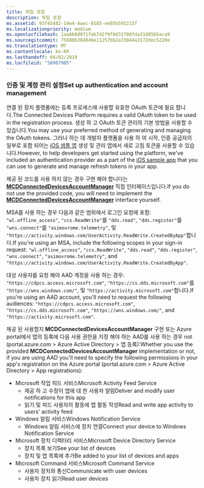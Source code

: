 ```yaml
---
title: 파일 포함
description: 파일 포함
ms.assetid: 93f45482-14e4-4aec-8185-ee05b592215f
ms.localizationpriority: medium
ms.openlocfilehash: 1aa6b0d971feb7d2f9f8d31708fda31d05b5aca9
ms.sourcegitcommit: 75680b384946e11257bb2a33044a3172dec5220e
ms.translationtype: MT
ms.contentlocale: ko-KR
ms.lasthandoff: 04/02/2019
ms.locfileid: "58907905"
---
```

### <a name="set-up-authentication-and-account-management"></a><span data-ttu-id="93277-103">인증 및 계정 관리 설정</span><span class="sxs-lookup"><span data-stu-id="93277-103">Set up authentication and account management</span></span>

<span data-ttu-id="93277-104">연결 된 장치 플랫폼에는 등록 프로세스에 사용할 유효한 OAuth 토큰에 필요 합니다.</span><span class="sxs-lookup"><span data-stu-id="93277-104">The Connected Devices Platform requires a valid OAuth token to be used in the registration process.</span></span>  <span data-ttu-id="93277-105">생성 하 고 OAuth 토큰 관리의 기본 방법을 사용할 수 있습니다.</span><span class="sxs-lookup"><span data-stu-id="93277-105">You may use your preferred method of generating and managing the OAuth tokens.</span></span>  <span data-ttu-id="93277-106">그러나 하는 데 개발자 플랫폼을 사용 하 여 시작, 인증 공급자의 일부로 포함 되어는 [iOS 샘플 앱](https://github.com/Microsoft/project-rome/tree/master/iOS/samples/account-provider-sample) 생성 및 관리 앱에서 새로 고침 토큰을 사용할 수 있습니다.</span><span class="sxs-lookup"><span data-stu-id="93277-106">However, to help developers get started using the platform, we've included an authentication provider as a part of the [iOS sample app](https://github.com/Microsoft/project-rome/tree/master/iOS/samples/account-provider-sample) that you can use to generate and manage refresh tokens in your app.</span></span>

<span data-ttu-id="93277-107">제공 된 코드를 사용 하지 않는 경우 구현 해야 합니다는 **[MCDConnectedDevicesAccountManager](../objectivec-api/connecteddevices/MCDConnectedDevicesAccountManager.md)** 직접 인터페이스입니다.</span><span class="sxs-lookup"><span data-stu-id="93277-107">If you do not use the provided code, you will need to implement the **[MCDConnectedDevicesAccountManager](../objectivec-api/connecteddevices/MCDConnectedDevicesAccountManager.md)** interface yourself.</span></span>

<span data-ttu-id="93277-108">MSA를 사용 하는 경우 다음과 같은 범위에서 로그인 요청에 포함: `"wl.offline_access"`, `"ccs.ReadWrite"`를 `"dds.read"`, `"dds.register"`를 `"wns.connect"`를 `"asimovrome.telemetry"`, 및 `"https://activity.windows.com/UserActivity.ReadWrite.CreatedByApp"`합니다.</span><span class="sxs-lookup"><span data-stu-id="93277-108">If you're using an MSA, include the following scopes in your sign-in request: `"wl.offline_access"`, `"ccs.ReadWrite"`, `"dds.read"`, `"dds.register"`, `"wns.connect"`, `"asimovrome.telemetry"`, and `"https://activity.windows.com/UserActivity.ReadWrite.CreatedByApp"`.</span></span>

<span data-ttu-id="93277-109">대상 사용자를 요청 해야 AAD 계정을 사용 하는 경우: `"https://cdpcs.access.microsoft.com"`, `"https://cs.dds.microsoft.com"`를 `"https://wns.windows.com/"`, 및 `"https://activity.microsoft.com"`합니다.</span><span class="sxs-lookup"><span data-stu-id="93277-109">If you're using an AAD account, you'll need to request the following audiences: `"https://cdpcs.access.microsoft.com"`, `"https://cs.dds.microsoft.com"`, `"https://wns.windows.com/"`, and `"https://activity.microsoft.com"`.</span></span>

<span data-ttu-id="93277-110">제공 된 사용할지 **MCDConnectedDevicesAccountManager** 구현 또는 Azure portal에서 앱의 등록에 다음 사용 권한을 지정 해야 하는 AAD를 사용 하는 경우 not (portal.azure.com > Azure Active Directory > 앱 등록):</span><span class="sxs-lookup"><span data-stu-id="93277-110">Whether you use the provided **MCDConnectedDevicesAccountManager** implementation or not, if you are using AAD you'll need to specify the following permissions in your app's registration on the Azure portal (portal.azure.com > Azure Active Directory > App registrations):</span></span>
* <span data-ttu-id="93277-111">Microsoft 작업 피드 서비스</span><span class="sxs-lookup"><span data-stu-id="93277-111">Microsoft Activity Feed Service</span></span> 
  * <span data-ttu-id="93277-112">제공 하 고 수정이 앱에 대 한 사용자 알림</span><span class="sxs-lookup"><span data-stu-id="93277-112">Deliver and modify user notifications for this app</span></span>
  * <span data-ttu-id="93277-113">읽기 및 피드 사용자의 활동에 앱 활동 작성</span><span class="sxs-lookup"><span data-stu-id="93277-113">Read and write app activity to users' activity feed</span></span>
* <span data-ttu-id="93277-114">Windows 알림 서비스</span><span class="sxs-lookup"><span data-stu-id="93277-114">Windows Notification Service</span></span>
  * <span data-ttu-id="93277-115">Windows 알림 서비스에 장치 연결</span><span class="sxs-lookup"><span data-stu-id="93277-115">Connect your device to Windows Notification Service</span></span> 
* <span data-ttu-id="93277-116">Microsoft 장치 디렉터리 서비스</span><span class="sxs-lookup"><span data-stu-id="93277-116">Microsoft Device Directory Service</span></span>
  * <span data-ttu-id="93277-117">장치 목록 보기</span><span class="sxs-lookup"><span data-stu-id="93277-117">See your list of devices</span></span>
  * <span data-ttu-id="93277-118">장치 및 앱 목록에 추가</span><span class="sxs-lookup"><span data-stu-id="93277-118">Be added to your list of devices and apps</span></span> 
* <span data-ttu-id="93277-119">Microsoft Command 서비스</span><span class="sxs-lookup"><span data-stu-id="93277-119">Microsoft Command Service</span></span>
  * <span data-ttu-id="93277-120">사용자 장치와 통신</span><span class="sxs-lookup"><span data-stu-id="93277-120">Communicate with user devices</span></span>
  * <span data-ttu-id="93277-121">사용자 장치 읽기</span><span class="sxs-lookup"><span data-stu-id="93277-121">Read user devices</span></span>
